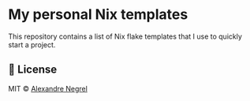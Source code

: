 # My personal Nix templates

This repository contains a list of Nix flake templates that I use to quickly start
a project.

## :scroll: License

MIT © [Alexandre Negrel](https://www.negrel.dev/)
